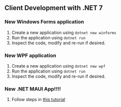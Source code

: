 ## Client Development with .NET 7

### New Windows Forms application
1. Create a new application using `dotnet new winforms`
1. Run the application using `dotnet run`
1. Inspect the code, modify and re-run if desired.

### New WPF application
1. Create a new application using `dotnet new wpf`
1. Run the application using `dotnet run`
1. Inspect the code, modify and re-run if desired.

### New .NET MAUI App!!!!
1. Follow steps in [this tutorial](https://docs.microsoft.com/en-us/dotnet/maui/get-started/first-app)
